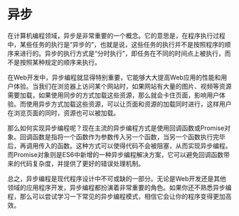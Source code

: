 # 异步

在计算机编程领域，异步是非常重要的一个概念。它的意思是，在程序执行过程中，某些任务的执行是“异步的”，也就是说，这些任务的执行并不是按照程序的顺序来进行的。异步的执行方式是“分时执行”，即任务在不同的时间点上被执行，而不是按照某种规定的顺序来执行。

在Web开发中，异步编程就显得特别重要，它能够大大提高Web应用的性能和用户体验。当我们在浏览器上访问某个网站时，如果网站有大量的图片、视频等资源需要加载，如果使用同步的方式加载这些资源，那么就会卡住页面，影响用户体验。而使用异步方式加载这些资源，可以让页面和资源的加载同时进行，这样用户在浏览页面的同时，资源也可以被加载。

那么如何实现异步编程呢？现在主流的异步编程方式是使用回调函数或Promise对象。回调函数是指将一个函数作为参数传入另一个函数，当另一个函数执行完毕后，再调用传入的函数。这种方式可以使得代码不会被阻塞，从而实现异步编程。而Promise对象则是ES6中新增的一种异步编程解决方案，它可以避免回调函数带来的代码复杂度，并提供了更好的错误处理机制。

总之，异步编程是现代程序设计中不可或缺的一部分。无论是Web开发还是其他领域的应用程序开发，异步编程都扮演着非常重要的角色。如果你还不熟悉异步编程，那么可以尝试学习一下常见的异步编程模式，相信它会让你的程序变得更加高效。